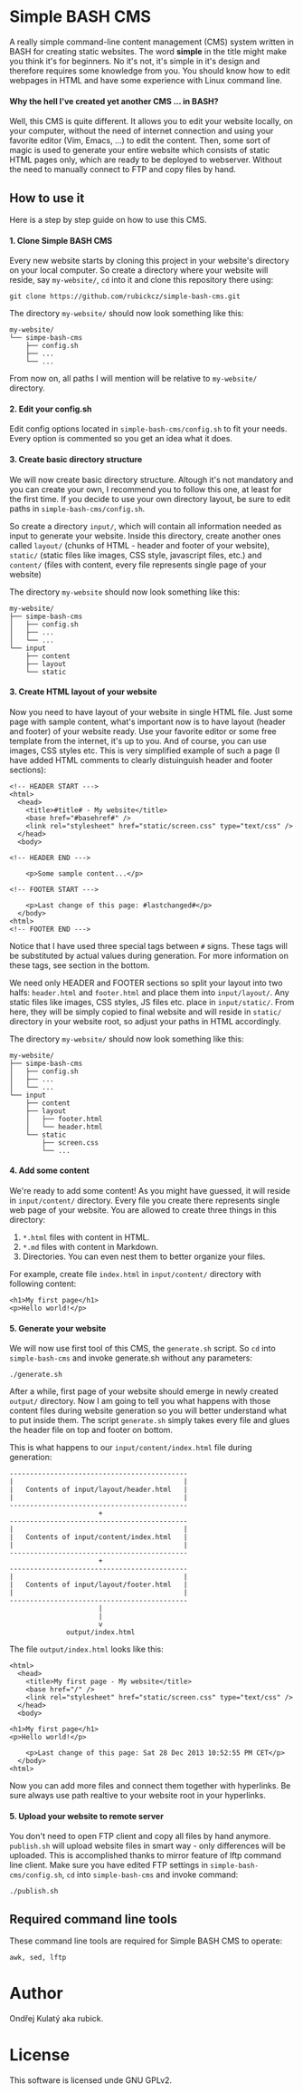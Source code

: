 Simple BASH CMS
===============

A really simple command-line content management (CMS) system written in BASH for creating static websites. The word **simple** in the title might make you think it's for beginners. No it's not, it's simple in it's design and therefore requires some knowledge from you. You should know how to edit webpages in HTML and have some experience with Linux command line.

#### Why the hell I've created yet another CMS ... in BASH?

Well, this CMS is quite different. It allows you to edit your website locally, on your computer, without the need of internet connection and using your favorite editor (Vim, Emacs, ...) to edit the content. Then, some sort of magic is used to generate your entire website which consists of static HTML pages only, which are ready to be deployed to webserver. Without the need to manually connect to FTP and copy files by hand.

## How to use it

Here is a step by step guide on how to use this CMS.

#### 1. Clone Simple BASH CMS
Every new website starts by cloning this project in your website's directory on your local computer. So create a directory where your website will reside, say `my-website/`, `cd` into it and clone this repository there using:

```
git clone https://github.com/rubickcz/simple-bash-cms.git
```

The directory `my-website/` should now look something like this:

```
my-website/
└── simpe-bash-cms
    ├── config.sh
    ├── ...
    └── ...
```

From now on, all paths I will mention will be relative to `my-website/` directory.

#### 2. Edit your config.sh
Edit config options located in `simple-bash-cms/config.sh` to fit your needs. Every option is commented so you get an idea what it does.

#### 3. Create basic directory structure

We will now create basic directory structure. Altough it's not mandatory and you can create your own, I recommend you to follow this one, at least for the first time. If you decide to use your own directory layout, be sure to edit paths in `simple-bash-cms/config.sh`.

So create a directory `input/`, which will contain all information needed as input to generate your website. Inside this directory, create another ones called `layout/` (chunks of HTML - header and footer of your website), `static/` (static files like images, CSS style, javascript files, etc.) and `content/` (files with content, every file represents single page of your website)

The directory `my-website` should now look something like this:

```
my-website/
├── simpe-bash-cms
│   ├── config.sh
│   ├── ...
│   └── ...
└── input
    ├── content
    ├── layout
    └── static

```

#### 3. Create HTML layout of your website

Now you need to have layout of your website in single HTML file. Just some page with sample content, what's important now is to have layout (header and footer) of your website ready. Use your favorite editor or some free template from the internet, it's up to you. And of course, you can use images, CSS styles etc. This is very simplified example of such a page (I have added HTML comments to clearly distuinguish header and footer sections):

```
<!-- HEADER START --->
<html>
  <head>
    <title>#title# - My website</title>
    <base href="#basehref#" />
    <link rel="stylesheet" href="static/screen.css" type="text/css" />
  </head>
  <body>
  
<!-- HEADER END --->

    <p>Some sample content...</p>

<!-- FOOTER START --->

    <p>Last change of this page: #lastchanged#</p>
  </body>
<html>
<!-- FOOTER END --->
```

Notice that I have used three special tags between `#` signs. These tags will be substituted by actual values during generation. For more information on these tags, see section in the bottom.

We need only HEADER and FOOTER sections so split your layout into two halfs: `header.html` and `footer.html` and place them into `input/layout/`. Any static files like images, CSS styles, JS files etc. place in `input/static/`. From here, they will be simply copied to final website and will reside in `static/` directory in your website root, so adjust your paths in HTML accordingly.

The directory `my-website/` should now look something like this:

```
my-website/
├── simpe-bash-cms
│   ├── config.sh
│   ├── ...
│   └── ...
└── input
    ├── content
    ├── layout
    │   ├── footer.html
    │   └── header.html
    └── static
        ├── screen.css 
        └── ...

```

#### 4. Add some content

We're ready to add some content! As you might have guessed, it will reside in `input/content/` directory. Every file you create there represents single web page of your website. You are allowed to create three things in this directory:

1. `*.html` files with content in HTML.
2. `*.md` files with content in Markdown.
3. Directories. You can even nest them to better organize your files.
 
For example, create file `index.html` in `input/content/` directory with following content:

```
<h1>My first page</h1>
<p>Hello world!</p>
```
#### 5. Generate your website

We will now use first tool of this CMS, the `generate.sh` script. So `cd` into `simple-bash-cms` and invoke generate.sh without any parameters:

```
./generate.sh
```

After a while, first page of your website should emerge in newly created `output/` directory. Now I am going to tell you what happens with those content files during website generation so you will better understand what to put inside them. The script `generate.sh` simply takes every file and glues the header file on top and footer on bottom. 

This is what happens to our `input/content/index.html` file during generation:

```
--------------------------------------------
|                                          |
|   Contents of input/layout/header.html   |
|                                          |
--------------------------------------------
                      +
--------------------------------------------
|                                          |
|   Contents of input/content/index.html   |
|                                          |
--------------------------------------------
                      +
--------------------------------------------
|                                          |
|   Contents of input/layout/footer.html   |
|                                          |
--------------------------------------------
                      |
                      |
                      v
              output/index.html
```

The file `output/index.html` looks like this:

```
<html>
  <head>
    <title>My first page - My website</title>
    <base href="/" />
    <link rel="stylesheet" href="static/screen.css" type="text/css" />
  </head>
  <body>
  
<h1>My first page</h1>
<p>Hello world!</p>

    <p>Last change of this page: Sat 28 Dec 2013 10:52:55 PM CET</p>
  </body>
<html>
```

Now you can add more files and connect them together with hyperlinks. Be sure always use path realtive to your website root in your hyperlinks.

#### 5. Upload your website to remote server

You don't need to open FTP client and copy all files by hand anymore. `publish.sh` will upload website files in smart way - only differences will be uploaded. This is accomplished thanks to mirror feature of lftp command line client. Make sure you have edited FTP settings in `simple-bash-cms/config.sh`, `cd` into `simple-bash-cms` and invoke command:

```
./publish.sh
```

## Required command line tools

These command line tools are required for Simple BASH CMS to operate:

```
awk, sed, lftp
```

# Author

Ondřej Kulatý aka rubick.

# License

This software is licensed unde GNU GPLv2.
